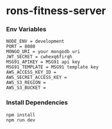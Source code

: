 # rons-fitness-server

### Env Variables
```
NODE_ENV = development
PORT = 8080
MONGO_URI = your mongodb uri
JWT_SECRET = cwhexq6firqh
MSG91_APIKEY = MSG91 api key
MSG91_TEMPLATE = MSG91 template key
AWS_ACCESS_KEY_ID =
AWS_SECRET_ACCESS_KEY =
AWS_S3_REGION =
AWS_S3_BUCKET =
```

### Install Dependencies
```
npm install
npm run dev
```
